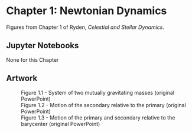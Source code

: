 # Chapter 1: Newtonian Dynamics

Figures from Chapter 1 of Ryden, *Celestial and Stellar Dynamics*.

## Jupyter Notebooks

None for this Chapter

## Artwork
<dl>
    <dd>Figure 1.1 - System of two mutually gravitating masses (original PowerPoint)
    <dd>Figure 1.2 - Motion of the secondary relative to the primary (original PowerPoint)
    <dd>Figure 1.3 - Motion of the primary and secondary relative to the barycenter (original PowerPoint)
</dl>
